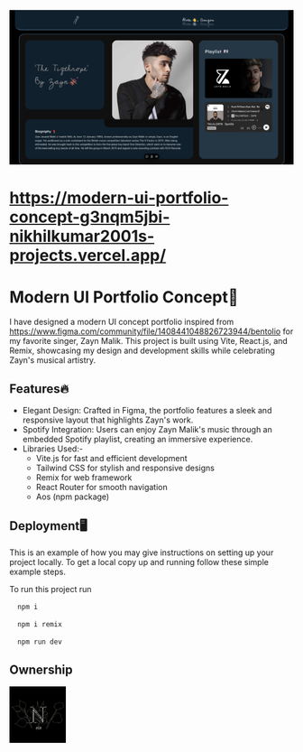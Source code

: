 
![App Screenshot](./public/ss.png)
# https://modern-ui-portfolio-concept-g3nqm5jbi-nikhilkumar2001s-projects.vercel.app/

# Modern UI Portfolio Concept🚀

I have designed a modern UI concept portfolio inspired from https://www.figma.com/community/file/1408441048826723944/bentolio for my favorite singer, Zayn Malik. This project is built using Vite, React.js, and Remix, showcasing my design and development skills while celebrating Zayn's musical artistry.

## Features🔥

- Elegant Design: Crafted in Figma, the portfolio features a sleek and responsive layout that highlights Zayn's work.
- Spotify Integration: Users can enjoy Zayn Malik's music through an embedded Spotify playlist, creating an immersive experience.
- Libraries Used:-
    - Vite.js for fast and efficient development
    - Tailwind CSS for stylish and responsive designs
   - Remix for web framework
   - React Router for smooth navigation
   - Aos (npm package)


## Deployment🖥️
This is an example of how you may give instructions on setting up your project locally. To get a local copy up and running follow these simple example steps.

To run this project run
```bash
  npm i
```
```bash
  npm i remix
```
```bash
  npm run dev
```
## Ownership
<img src="./public/logo.png" alt="ownership" width="100px" height="100px/">
